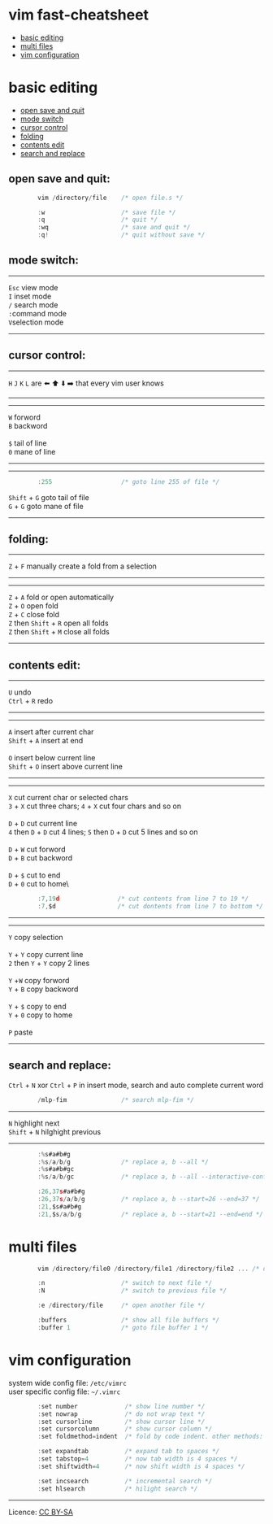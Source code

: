 # vim fast-cheatsheet
- [basic editing](#basic-editing "goto basic-editing")
- [multi files](#multi-files "goto multi-files")
- [vim configuration](#vim-configuration "goto vim-configuration")
# basic editing
- [open save and quit](#open-save-and-quit "goto open-save-and-quit")
- [mode switch](#mode-switch "goto mode-switch")
- [cursor control](#cursor-control "goto cursor-control")
- [folding](#folding "goto folding")
- [contents edit](#contents-edit "goto contents-edit")
- [search and replace](#search-and-replace "goto search-and-replace")
## open save and quit:
```c
        vim /directory/file    /* open file.s */
```
```c
        :w                     /* save file */
        :q                     /* quit */
        :wq                    /* save and quit */
        :q!                    /* quit without save */
```
## mode switch:
- - - -
`Esc` view mode\
`I` inset mode\
`/` search mode\
`:`command mode\
`V`selection mode
- - - -
## cursor control:
- - - -
`H` `J` `K` `L` are ⬅️ ⬆️ ⬇️ ➡️ that every vim user knows
- - - -
- - - -
`W` forword\
`B` backword\
\
`$` tail of line\
`0` mane of line
- - - -
- - - -
```c
        :255                   /* goto line 255 of file */
```
`Shift` + `G`  goto tail of file\
`G` + `G` goto mane of file
- - - -
## folding:
- - - -
`Z` + `F` manually create a fold from a selection
- - - -
- - - -
`Z` + `A` fold or open automatically\
`Z` + `O` open fold\
`Z` + `C` close fold\
`Z` then `Shift` + `R` open all folds\
`Z` then `Shift` + `M` close all folds
- - - -
## contents edit:
- - - -
`U` undo\
`Ctrl` + `R` redo
- - - -
- - - -
`A` insert after current char\
`Shift` + `A` insert at end\
\
`O` insert below current line\
`Shift` + `O` insert above current line
- - - -
- - - -
`X` cut current char or selected chars\
`3` + `X` cut three chars; `4` + `X` cut four chars and so on\
\
`D` + `D` cut current line\
`4` then `D` + `D` cut 4 lines; `5` then `D` + `D` cut 5 lines and so on\
\
`D` + `W` cut forword\
`D` + `B` cut backword\
\
`D` + `$` cut to end\
`D` + `0` cut to home\
```c
        :7,19d                /* cut contents from line 7 to 19 */
        :7,$d                 /* cut dontents from line 7 to bottom */
```
- - - -
- - - -
`Y` copy selection\
\
`Y` + `Y` copy current line\
`2` then `Y` + `Y` copy 2 lines\
\
`Y` +`W` copy forword\
`Y` + `B` copy backword\
\
`Y` + `$` copy to end\
`Y` + `0` copy to home\
\
`P` paste
- - - -
## search and replace:
`Ctrl` + `N` xor `Ctrl` + `P` in insert mode, search and auto complete current word
```c
        /mlp-fim               /* search mlp-fim */
```
- - - -
`N` highlight next\
`Shift` + `N` hilghight previous
- - - -
```c
        :%s#a#b#g
        :%s/a/b/g              /* replace a, b --all */
        :%s#a#b#gc
        :%s/a/b/gc             /* replace a, b --all --interactive-confirm */
```
```c
        :26,37s#a#b#g
        :26,37s/a/b/g          /* replace a, b --start=26 --end=37 */
        :21,$s#a#b#g
        :21,$s/a/b/g           /* replace a, b --start=21 --end=end */
```
# multi files
```c
        vim /directory/file0 /directory/file1 /directory/file2 ... /* open multi files */
```
```c
        :n                     /* switch to next file */
        :N                     /* switch to previous file */
```
```c
        :e /directory/file     /* open another file */
```
```c
        :buffers               /* show all file buffers */
        :buffer 1              /* goto file buffer 1 */
```
# vim configuration
system wide config file: `/etc/vimrc`\
user specific config file: `~/.vimrc`
```c
        :set number             /* show line number */
        :set nowrap             /* do not wrap text */
        :set cursorline         /* show cursor line */
        :set cursorcolumn       /* show cursor column */
        :set foldmethod=indent  /* fold by code indent. other methods: manual, syntax, marker, foldable block, expr */
```
```c
        :set expandtab          /* expand tab to spaces */
        :set tabstop=4          /* now tab width is 4 spaces */
        :set shiftwidth=4       /* now shift width is 4 spaces */
```
```c
        :set incsearch          /* incremental search */
        :set hlsearch           /* hilight search */
```
- - - -
Licence: [CC BY-SA](https://creativecommons.org/licenses/by-sa/4.0/)
